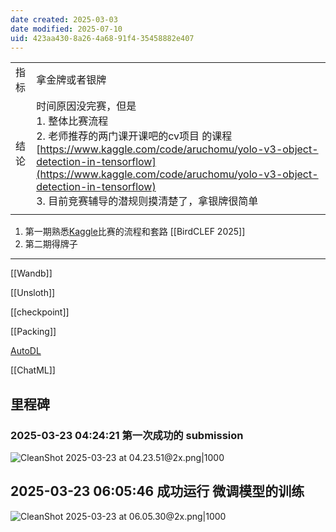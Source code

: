 ```yaml
---
date created: 2025-03-03
date modified: 2025-07-10
uid: 423aa430-8a26-4a68-91f4-35458882e407
---
```


|     |                                                                                                                                                                                                                                           |
| --- | ----------------------------------------------------------------------------------------------------------------------------------------------------------------------------------------------------------------------------------------- |
| 指标  | 拿金牌或者银牌                                                                                                                                                                                                                                   |
| 结论  | 时间原因没完赛，但是<br>1.  整体比赛流程<br>2. 老师推荐的两门课开课吧的cv项目 的课程[https://www.kaggle.com/code/aruchomu/yolo-v3-object-detection-in-tensorflow](https://www.kaggle.com/code/aruchomu/yolo-v3-object-detection-in-tensorflow)<br>3. 目前竞赛辅导的潜规则摸清楚了，拿银牌很简单 |
|     |                                                                                                                                                                                                                                           |

1. 第一期熟悉[Kaggle](Kaggle.md)比赛的流程和套路 [[BirdCLEF 2025]]
2. 第二期得牌子

___

[[Wandb]]

[[Unsloth]]

[[checkpoint]]

[[Packing]]

[AutoDL](AutoDL.md)

[[ChatML]]

## 里程碑

### 2025-03-23 04:24:21 第一次成功的 submission

![CleanShot 2025-03-23 at 04.23.51@2x.png|1000](https://imagehosting4picgo.oss-cn-beijing.aliyuncs.com/imagehosting/fix-dir%2Fmedia%2Fmedia_cNRcZQsIic%2F2025%2F03%2F23%2F04-24-08-f3f07516c16d855c5e0762f174a2b58c-CleanShot%202025-03-23%20at%2004.23.51-2x-66850c.png)

## 2025-03-23 06:05:46 成功运行 微调模型的训练

![CleanShot 2025-03-23 at 06.05.30@2x.png|1000](https://imagehosting4picgo.oss-cn-beijing.aliyuncs.com/imagehosting/fix-dir%2Fmedia%2Fmedia_D9UtwUPquI%2F2025%2F03%2F23%2F06-05-48-05c3c33040210c1aefeb38819fbdb4b4-CleanShot%202025-03-23%20at%2006.05.30-2x-50aca8.png)
